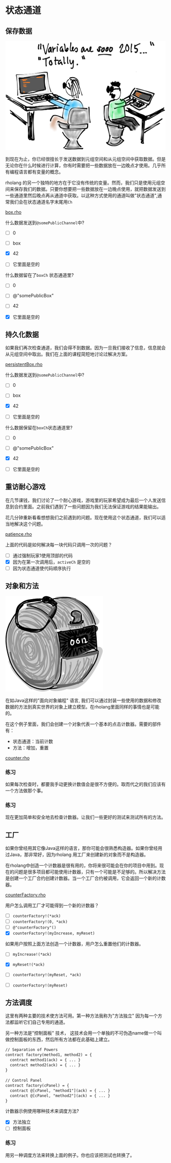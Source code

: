 # 状态通道

## 保存数据

![Variables are so 2015. It's all about state channels now.](variables.png)

到现在为止，你已经很擅长于发送数据到元组空间和从元组空间中获取数据。但是无论你在什么时候进行计算，你有时需要把一些数据放在一边晚点才使用。几乎所有编程语言都有变量的概念。

rholang 的另一个独特的地方在于它没有传统的变量。然而，我们只是使用元组空间来保存我们的数据。只要你想要把一些数据放在一边晚点使用，就把数据发送到一些通道里然后晚点再从通道中获取。以这种方式使用的通道叫做"状态通道",通常我们会在状态通道名字末尾用`Ch`

[box.rho](box.rho)


什么数据发送到`@somePublicChannel`中?
- [ ] 0
- [ ] box
- [x] 42
- [ ] 它里面是空的


什么数据留在了`boxCh` 状态通道里?
- [ ] 0
- [ ] @"somePublicBox"
- [ ] 42
- [x] 它里面是空的


## 持久化数据
如果我们再次检查通道，我们会得不到数据。因为一旦我们接收了信息，信息就会从元组空间中取出。我们在上面的课程简短地讨论过解决方案。

[persistentBox.rho](persistentBox.rho)

什么数据发送到`@somePublicChannel`中?
- [ ] 0
- [ ] box
- [x] 42
- [ ] 它里面是空的


什么数据保留在` boxCh `状态通道里?
- [ ] 0
- [ ] @"somePublicBox"
- [x] 42
- [ ] 它里面是空的


## 重访耐心游戏
在几节课钱，我们讨论了一个耐心游戏，游戏里的玩家希望成为最后一个人发送信息到合约里面。之前我们遇到了一些问题因为我们无法保证游戏的结果能输出。

花几分钟重新看看想想我们之前遇到的问题。现在使用这个状态通道，我们可以适当地解决这个问题。

[patience.rho](patience.rho)

上面的代码是如何解决每一块代码只调用一次的问题？
- [ ] 通过强制玩家1使用顶部的代码
- [x] 因为在第一次调用后，`activeCh` 是空的
- [ ] 因为状态通道使代码顺序执行

## 对象和方法
![This click-counter can be incremented and reset](clickCounter.png)

在如Java这样的"面向对象编程" 语言, 我们可以通过封装一些使用的数据和修改数据的方法到真实世界的对象上建立模型。在rholang里面同样的事情也是可能的。

在这个例子里面，我们会创建一个对象代表一个基本的点击计数器。需要的部件有：
* 状态通道：当前计数
* 方法：增加，重置

[counter.rho](counter.rho)

### 练习
如果每次检查时，都要我手动更换计数值会是很不方便的。取而代之的我们应该有一个方法做那个事。

<!-- answer in checkMethod.rho -->


### 练习
现在更加简单和安全地去检查计数器。让我们一些更好的测试来测试所有的方法。

<!-- answer in counterTests.rho -->

## 工厂
如果你曾经用其它像Java这样的语言，那你可能会很熟悉构造器。如果你曾经用过Java，那非常好，因为rholang 用工厂来创建新的对象而不是构造器。

在rholang中创造一个计数器是很有用的，你将来很可能会在你的项目中用到。现在的问题是很多项目都可能使用计数器，只有一个可能是不足够的。所以解决方法是创建一个工厂合约创建计数器。当一个工厂合约被调用，它会返回一个新的计数器。

[counterFactory.rho](counterFactory.rho)

用户怎么调用工厂才可能得到一个新的计数器？
- [ ] `counterFactory!(*ack)`
- [ ] `counterFactory!(0, *ack)`
- [ ] `@"counterFactory"()`
- [x] `counterFactory!(myIncrease, myReset)`

如果用户按照上面方法创造一个计数器，用户怎么重置他们的计数器。
- [ ] `myIncrease!(*ack)`
- [x] `myReset!(*ack)`
- [ ] `counterFactory!(myReset, *ack)`
- [ ] `counterFactory!(myReset)`



## 方法调度
这里有两种主要的技术使方法可用。第一种方法我称为"方法独立" 因为每一个方法都监听它们自己专用的通道。

另一种方法是"控制面板" 技术， 这技术会用一个单独的不可伪造name做一个叫做控制面板的东西，然后所有方法都在此基础上建立。

```
// Separation of Powers
contract factory(method1, method2) = {
  contract method1(ack) = { ... }
  contract method2(ack) = { ... }
}

// Control Panel
contract factory(cPanel) = {
  contract @[cPanel, "method1"](ack) = { ... }
  contract @[cPanel, "method2"](ack) = { ... }
}
```

计数器示例使用哪种技术来调度方法?
- [x] 方法独立
- [ ] 控制面板

### 练习
用另一种调度方法来转换上面的例子。你也应该把测试也转换了。
